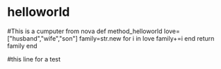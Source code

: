 # helloworld
#This is a cumputer from nova
def method_helloworld
    love=["husband","wife","son"]
    family=str.new
    for i in love
      family+=i
    end
    return family
  end

#this line for a test

